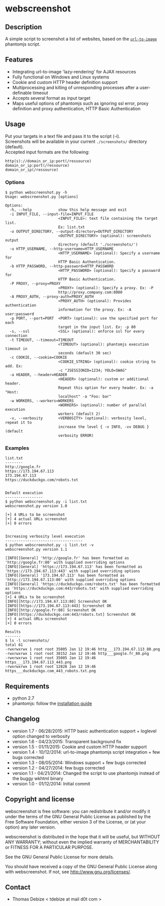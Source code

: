 webscreenshot
=============

Description
-----------
A simple script to screenshot a list of websites, based on the [`url-to-image`](https://github.com/kimmobrunfeldt/url-to-image/) phantomjs script.

Features
--------
* Integrating url-to-image 'lazy-rendering' for AJAX resources
* Fully functional on Windows and Linux systems
* Cookie and custom HTTP header definition support
* Multiprocessing and killing of unresponding processes after a user-definable timeout
* Accepts several format as input target
* Maps useful options of phantomjs such as ignoring ssl error, proxy definition and proxy authentication, HTTP Basic Authentication

Usage
-----
Put your targets in a text file and pass it to the script (-i).  
Screenshots will be available in your current ```./screenshots/``` directory (default).  
Accepted input formats are the following:
```
http(s)://domain_or_ip:port(/ressource)
domain_or_ip:port(/ressource)
domain_or_ip(/ressource)
```

### Options
```
$ python webscreenshot.py -h
Usage: webscreenshot.py [options]

Options:
  -h, --help            show this help message and exit
  -i INPUT_FILE, --input-file=INPUT_FILE
                        <INPUT_FILE>: text file containing the target list.
                        Ex: list.txt
  -o OUTPUT_DIRECTORY, --output-directory=OUTPUT_DIRECTORY
                        <OUTPUT_DIRECTORY> (optional): screenshots output
                        directory (default './screenshots/')
  -u HTTP_USERNAME, --http-username=HTTP_USERNAME
                        <HTTP_USERNAME> (optional): Specify a username for
                        HTTP Basic Authentication.
  -b HTTP_PASSWORD, --http-password=HTTP_PASSWORD
                        <HTTP_PASSWORD> (optional): Specify a password for
                        HTTP Basic Authentication.
  -P PROXY, --proxy=PROXY
                        <PROXY> (optional): Specify a proxy. Ex: -P
                        http://proxy.company.com:8080
  -A PROXY_AUTH, --proxy-auth=PROXY_AUTH
                        <PROXY_AUTH> (optional): Provides authentication
                        information for the proxy. Ex: -A user:password
  -p PORT, --port=PORT  <PORT> (optional): use the specified port for each
                        target in the input list. Ex: -p 80
  -s, --ssl             <SSL> (optional): enforce ssl for every connection
  -t TIMEOUT, --timeout=TIMEOUT
                        <TIMEOUT> (optional): phantomjs execution timeout in
                        seconds (default 30 sec)
  -c COOKIE, --cookie=COOKIE
                        <COOKIE_STRING> (optional): cookie string to add. Ex:
                        -c "JSESSIONID=1234; YOLO=SWAG"
  -a HEADER, --header=HEADER
                        <HEADER> (optional): custom or additional header.
                        Repeat this option for every header. Ex: -a "Host:
                        localhost" -a "Foo: bar"
  -w WORKERS, --workers=WORKERS
                        <WORKERS> (optional): number of parallel execution
                        workers (default 2)
  -v, --verbosity       <VERBOSITY> (optional): verbosity level, repeat it to
                        increase the level { -v INFO, -vv DEBUG } (default
                        verbosity ERROR)
```

### Examples
```
list.txt
--------
http://google.fr
https://173.194.67.113
173.194.67.113
https://duckduckgo.com/robots.txt


Default execution
-----------------
$ python webscreenshot.py -i list.txt
webscreenshot.py version 1.0

[+] 4 URLs to be screenshot
[+] 4 actual URLs screenshot
[+] 0 errors


Increasing verbosity level execution
-----------------------------------
$ python webscreenshot.py -i list.txt -v
webscreenshot.py version 1.1

[INFO][General] 'http://google.fr' has been formatted as 'http://google.fr:80' with supplied overriding options
[INFO][General] 'https://173.194.67.113' has been formatted as 'https://173.194.67.113:443' with supplied overriding options
[INFO][General] '173.194.67.113' has been formatted as 'http://173.194.67.113:80' with supplied overriding options
[INFO][General] 'https://duckduckgo.com/robots.txt' has been formatted as 'https://duckduckgo.com:443/robots.txt' with supplied overriding options
[+] 4 URLs to be screenshot
[INFO][http://173.194.67.113:80] Screenshot OK
[INFO][https://173.194.67.113:443] Screenshot OK
[INFO][http://google.fr:80] Screenshot OK
[INFO][https://duckduckgo.com:443/robots.txt] Screenshot OK
[+] 4 actual URLs screenshot
[+] 0 errors

Results
-------
$ ls -l screenshots/
total 61
-rwxrwxrwx 1 root root 35005 Jan 12 19:46 http___173.194.67.113_80.png
-rwxrwxrwx 1 root root 38152 Jan 12 19:46 http___google.fr_80.png
-rwxrwxrwx 1 root root 35005 Jan 12 19:46 https___173.194.67.113_443.png
-rwxrwxrwx 1 root root 12828 Jan 12 19:46 https___duckduckgo.com_443_robots.txt.png
```

Requirements
------------
* python 2.7
* phantomjs: follow the [installation guide](https://github.com/maaaaz/webscreenshot/wiki/Phantomjs-installation)  

Changelog
---------
* version 1.7 - 06/28/2015: HTTP basic authentication support + loglevel option changed to verbosity
* version 1.6 - 04/23/2015: Transparent background fix
* version 1.5 - 01/11/2015: Cookie and custom HTTP header support
* version 1.4 - 10/12/2014: url-to-image phantomjs script integration + few bugs corrected
* version 1.3 - 08/05/2014: Windows support + few bugs corrected
* version 1.2 - 04/27/2014: few bugs corrected
* version 1.1 - 04/21/2014: Changed the script to use phantomjs instead of the buggy wkhtml binary 
* version 1.0 - 01/12/2014: Initial commit

Copyright and license
---------------------
webscreenshot is free software: you can redistribute it and/or modify it under the terms of the GNU General Public License as published by the Free Software Foundation, either version 3 of the License, or (at your option) any later version.

webscreenshot is distributed in the hope that it will be useful, but WITHOUT ANY WARRANTY; without even the implied warranty of MERCHANTABILITY or FITNESS FOR A PARTICULAR PURPOSE.  

See the GNU General Public License for more details.

You should have received a copy of the GNU General Public License along with webscreenshot. 
If not, see http://www.gnu.org/licenses/.

Contact
-------
* Thomas Debize < tdebize at mail d0t com >